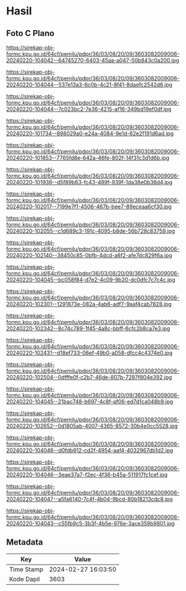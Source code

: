 # Hasil

## Foto C Plano

https://sirekap-obj-formc.kpu.go.id/64cf/pemilu/pdpr/36/03/08/20/09/3603082009006-20240220-104042--64745270-6403-45aa-a047-50b843c0a200.jpg

https://sirekap-obj-formc.kpu.go.id/64cf/pemilu/pdpr/36/03/08/20/09/3603082009006-20240220-104044--537e13a3-6c0b-4c21-8f41-8daefc2542d6.jpg

https://sirekap-obj-formc.kpu.go.id/64cf/pemilu/pdpr/36/03/08/20/09/3603082009006-20240220-104044--7c023bc2-7e36-4215-af16-349bd19ef0df.jpg

https://sirekap-obj-formc.kpu.go.id/64cf/pemilu/pdpr/36/03/08/20/09/3603082009006-20240220-101734--898029a0-e24a-4084-9e1d-62e2f191d6ad.jpg

https://sirekap-obj-formc.kpu.go.id/64cf/pemilu/pdpr/36/03/08/20/09/3603082009006-20240220-101853--7765fd8e-642a-46fe-802f-14f31c3d1d6b.jpg

https://sirekap-obj-formc.kpu.go.id/64cf/pemilu/pdpr/36/03/08/20/09/3603082009006-20240220-101938--d5f89b63-fc43-489f-939f-1da38e0b38d4.jpg

https://sirekap-obj-formc.kpu.go.id/64cf/pemilu/pdpr/36/03/08/20/09/3603082009006-20240220-102017--7199e7f1-4506-467b-bee7-89eceaa6cf30.jpg

https://sirekap-obj-formc.kpu.go.id/64cf/pemilu/pdpr/36/03/08/20/09/3603082009006-20240220-102055--c1d689c3-191c-4095-b8de-56b728c83759.jpg

https://sirekap-obj-formc.kpu.go.id/64cf/pemilu/pdpr/36/03/08/20/09/3603082009006-20240220-102140--38450c85-0bfb-4dcd-a6f2-afe7dc829f6a.jpg

https://sirekap-obj-formc.kpu.go.id/64cf/pemilu/pdpr/36/03/08/20/09/3603082009006-20240220-104045--bc058f84-d7e2-4c09-9b20-dc0dfc7c7c4c.jpg

https://sirekap-obj-formc.kpu.go.id/64cf/pemilu/pdpr/36/03/08/20/09/3603082009006-20240220-102301--1291873e-082a-4ab6-adf7-9aaf4cab7828.jpg

https://sirekap-obj-formc.kpu.go.id/64cf/pemilu/pdpr/36/03/08/20/09/3603082009006-20240220-102342--8c74c789-1f45-4a8c-bbff-6cfc2b8ca7e3.jpg

https://sirekap-obj-formc.kpu.go.id/64cf/pemilu/pdpr/36/03/08/20/09/3603082009006-20240220-102431--d18ef733-06ef-49b0-a058-dfcc4c4374e0.jpg

https://sirekap-obj-formc.kpu.go.id/64cf/pemilu/pdpr/36/03/08/20/09/3603082009006-20240220-102504--0dfffe0f-c2b7-46de-807b-7287f804e392.jpg

https://sirekap-obj-formc.kpu.go.id/64cf/pemilu/pdpr/36/03/08/20/09/3603082009006-20240220-104045--21bac748-b697-4c8f-af06-ed7d1ca048b9.jpg

https://sirekap-obj-formc.kpu.go.id/64cf/pemilu/pdpr/36/03/08/20/09/3603082009006-20240220-102652--0d1805ab-4007-4365-8572-30b4e0cc5528.jpg

https://sirekap-obj-formc.kpu.go.id/64cf/pemilu/pdpr/36/03/08/20/09/3603082009006-20240220-104046--d0fdb912-cd2f-4954-aaf4-4032967db1d2.jpg

https://sirekap-obj-formc.kpu.go.id/64cf/pemilu/pdpr/36/03/08/20/09/3603082009006-20240220-104046--3eae37a7-f2ec-4f36-b45a-511917fc1cef.jpg

https://sirekap-obj-formc.kpu.go.id/64cf/pemilu/pdpr/36/03/08/20/09/3603082009006-20240220-104047--a5fa6140-7c4f-4b04-9bcd-80b18213cdc8.jpg

https://sirekap-obj-formc.kpu.go.id/64cf/pemilu/pdpr/36/03/08/20/09/3603082009006-20240220-104043--c55fb9c5-3b3f-4b5e-976e-3ace359b9801.jpg


## Metadata

| Key        | Value               |
| ---------- | ------------------- |
| Time Stamp | 2024-02-27 16:03:50 |
| Kode Dapil | 3603                |



